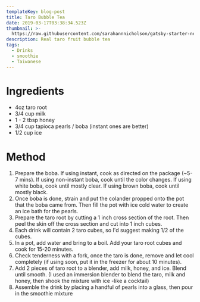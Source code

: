 ```yaml
---
templateKey: blog-post
title: Taro Bubble Tea
date: 2019-03-17T03:38:34.523Z
thumbnail: >-
  https://raw.githubusercontent.com/sarahannnicholson/gatsby-starter-netlify-cms/master/static/img/bubble-tea2.5.jpg
description: Real taro fruit bubble tea
tags:
  - Drinks
  - smoothie
  - Taiwanese
---
```

# Ingredients

* 4oz taro root
* 3/4 cup milk
* 1 - 2 tbsp honey
* 3/4 cup tapioca pearls / boba (instant ones are better)
* 1/2 cup ice

# Method

1. Prepare the boba. If using instant, cook as directed on the package (~5-7 mins). If using non-instant boba, cook until the color changes. If using white boba, cook until mostly clear. If using brown boba, cook until mostly black. 
2. Once boba is done, strain and put the colander propped onto the pot that the boba came from. Then fill the pot with ice cold water to create an ice bath for the pearls. 
3. Prepare the taro root by cutting a 1 inch cross section of the root. Then peel the skin off the cross section and cut into 1 inch cubes.  
4. Each drink will contain 2 taro cubes, so I'd suggest making 1/2 of the cubes. 
5. In a pot, add water and bring to a boil. Add your taro root cubes and cook for 15-20 minutes. 
6. Check tenderness with a fork, once the taro is done, remove and let cool completely (if using soon, put it in the freezer for about 10 minutes).
7. Add 2 pieces of taro root to a blender, add milk, honey, and ice. Blend until smooth. (I used an immersion blender to blend the taro, milk and honey, then shook the mixture with ice -like a cocktail)
8. Assemble the drink by placing a handful of pearls into a glass, then pour in the smoothie mixture

